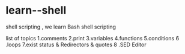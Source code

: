 # learn--shell

shell scripting , we learn Bash shell scripting

list of topics
1.comments
2.print
3.variables
4.functions
5.conditions
6 .loops
7.exist status & Redirectors & quotes
8 .SED Editor
